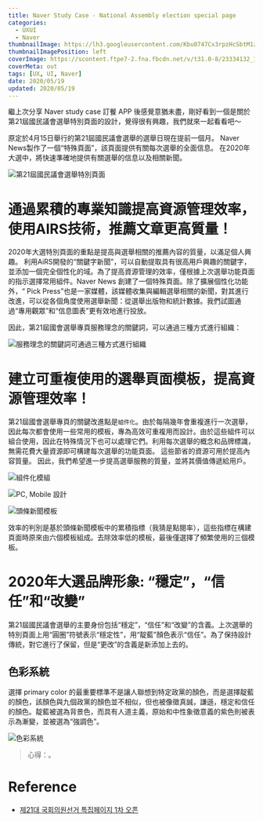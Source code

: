 ```yaml
---
title: Naver Study Case - National Assembly election special page
categories:
  - UXUI
  - Naver
thumbnailImage: https://lh3.googleusercontent.com/Kbu0747Cx3rpzHcSbtM1zDriGFG74zVbtkPmVnOKpmLCS59l7IuKD5M3MKbaq_nEaZM
thumbnailImagePosition: left
coverImage: https://scontent.ftpe7-2.fna.fbcdn.net/v/t31.0-8/23334132_1176106459189674_1239481400149826057_o.png?_nc_cat=111&_nc_sid=6e5ad9&_nc_ohc=kCux1p2xeGoAX8klr-t&_nc_ht=scontent.ftpe7-2.fna&oh=513d1104549da6cc9be7b37179371911&oe=5EC05781
coverMeta: out
tags: [UX, UI, Naver]
date: 2020/05/19
updated: 2020/05/19
---
```


繼上次分享 Naver study case 訂餐 APP 後感覺意猶未盡，剛好看到一個是關於第21屆國民議會選舉特別頁面的設計，覺得很有興趣，我們就來一起看看吧～

<!--more-->

原定於4月15日舉行的第21屆國民議會選舉的選舉日現在提前一個月。
Naver News製作了一個“特殊頁面”，該頁面提供有關每次選舉的全面信息。
在2020年大選中，將快速準確地提供有關選舉的信息以及相關新聞。 

![第21屆國民議會選舉特別頁面](https://lh3.googleusercontent.com/gHll-6CMUZTF8E2Oe7feyDPlcuV9hHkS1UOCY-_Mj6XZgjh3bvsm65VqR07kyJfzn7WD_em_64tR4opuZNVv0j16jfDpe1MF3dAerQKNtXCu5xB58ToH3OTEL26fcD6niW9BMvyE_RP2NOAkJ168t-X-pI7kgGXsHPDaPE4iEClkw9BOgLLyTVkzgXhIv8_udSRz_SdQx-35ID6S_K0YfC0c_0TcIPnj1YE1LRm609KGiGhao7CaNzn2lN98CVb7qsBojMPe2Yev1hQjdgeY1boGRslYUwmQGlOEAGpFWTpF6GiMme1_kd8D12db158rxBZKoZe5EJL18p1363mxhjPfA5ZUbyLFAD6snftrkYhSzKwF8R2dVVppPgOEmmBL4a3TckLtEQhMI1MGOA5sb0_n_D_RCZsUZ0vCgg6Xf81bRyhQnS7T9y3BqxUEUXheaiMgr2-TC4yxPdkc2mzxFg-GQIDhEsPXhexq7blbDEeGqpgo9qZdu9ECL8IkzcxVH4jTcUQpbDdZADsnrPIOUk00IWoEqCWyFCUn6OFl8UkNlbT3BZWp9H7vphl1CYNMs3UvRNiF9IAf7vsFeoUo7J8cmhnPvRZI-50Y5jCKBEIzKAKVwm3N_juiQlyxzRS1vM2UyRz5EQ4DU2QALRVPQVeQb_Y-CK1B6L_AzHJuc9xN7yQypD2s6FrPau0kT8gpMC_WNE1HJSOhQpos7xuYke8OZsXJgO3usynY_BNaUM43xKzZqtrZd1gG=w966-h1078-no)

# 通過累積的專業知識提高資源管理效率，使用AIRS技術，推薦文章更高質量！ 

2020年大選特別頁面的重點是提高與選舉相關的推薦內容的質量，以滿足個人興趣。 利用AiRS開發的“關鍵字新聞”，可以自動提取具有很高用戶興趣的關鍵字，並添加一個完全個性化的域。為了提高資源管理的效率，僅根據上次選舉功能頁面的指示選擇常用組件。Naver News 創建了一個特殊頁面。除了擴展個性化功能外，“ Pick Press”也是一家媒體，該媒體收集與編輯選舉相關的新聞，對其進行改進，可以從各個角度使用選舉新聞：從選舉出版物和統計數據。我們試圖通過“專用觀眾”和“信息圖表”更有效地進行投放。  

因此，第21屆國會選舉專頁服務理念的關鍵詞，可以通過三種方式進行組織：

![服務理念的關鍵詞可通過三種方式進行組織](https://lh3.googleusercontent.com/zJpBnTEaW-a1pDmU64QNHOcAyEVwfT5vp95LB1a0PCBrElQUW0i0MuFjzsrRI_CjJPxfm873ofN-g8OTBsucRh-AaYJC0NnltAKjdYCV6pjElun7VeRKT6QzTB58XdmSFeOOGz01BQipGD8fk0Xvp-MdJf2te7dnPJSWH8StyF6pX6R5yEgouInJHCPRCvn9U5BdrO9jVnXHwX1pcoMU9BmKDax0zGH2AXhTwbM0Qn9aSUWT8U9dETyebXRyppLKvYGUPY881E4mJtBfSwsl0B0TtC4rdQAWJ7OYuxTsVk3Dy5v45SQojqe97WXSEidL46Se2TEDbhBFenlosOOvItZmGPVfpceheV3T4i1vFTC5PubsYJknLCtyEpK50b6y2ld5EaaOfj98isZpyf3dEmFURXj2kYgcZ-2a-IKQv0UlrdcdQe2697Da_YzraQXf2TaKGlJenI9TVwCdXmw3-G4_a8cprwBkLKVDsvKSmkcbEli0-NBqIXmjAMr7LrW5Iwe0h8h_lV9mU_D7RjX0eQSy1fRjzmBpK0iyl4TyC9TlsJMQ-COf-nj_0AMhGXMKv77wn3oIcGhhSH0LC910Qy0CRyQEuQiMtt4LL3T6_6VR4ZR6oc8J35Ze61rqVZhdZd4HZRJ0LzkFztfGdNgVQ1pLCTIHnxY7Dw0_wxav2S421719zA1lV_Wg1I-30ojPp-sgZXehdfda8KEREA0GE6fB3I-ns5Au9CgF7wN0Foz3INLtHyO_YkfQ=w966-h451-no)

# 建立可重複使用的選舉頁面模板，提高資源管理效率！

第21屆國會選舉專頁的關鍵改進點是`組件化`。由於每隔幾年會重複進行一次選舉，因此每次都會使用一些常用的模板，專為高效可重複用而設計。由於這些組件可以組合使用，因此在特殊情況下也可以處理它們。利用每次選舉的概念和品牌標識，無需花費大量資源即可構建每次選舉的功能頁面。 這些節省的資源可用於提高內容質量。 因此，我們希望進一步提高選舉服務的質量，並將其價值傳遞給用戶。

![組件化模組](https://lh3.googleusercontent.com/FjSEajlmRI0IjzQwBMUR5zooRMiUQSIqeVSHyfpDRm_tlIxF4FFHcdD82mC9fZ7hhx5jcaoHnIsCCxJu1u-UEe9rDV70CIpEOH8PtzM62LpXAhiMmslsYvqDbLEz2IiD2H4KfTfLExY9fLdqftebKN1r9nm1VwQboMQF_St1fU6a8aHQzZG6uzM3ePAj5mIgkrdMpuPhU_CRKJ9eoD8rxLknrDD2c2-_txIH1W8xqkw3yCgaODkLw3Uf1ze5lQl0YRGPpqeovQ_eIZH3NeKWaT5o4uRVzSJBpUjC09LGaBwzim4mDEQ6sycKKoI71HqQIc0dxu1BiHY2LjJ6V9AEEO9g-lWcAHepmgLkPgmegS2UFsioNF01Q9BXJrCWbe9LyHPfGXa3crhDuhELsUpuyEZlg5P5Wn4EifyZN0gPoeOYTflnt6KeTU7w3pAAsxnnW-C7t8EVPm-drr22U-5ptN77JKZ6nKwtV7PcyXf8qtET3eZ5b7sXe0OjBuhuWtBAxMHw-YX0RSGyXfFBnM_3PuIDQ-GZKoMA7rHy0ECCdiQlfq2I25mDVH2AlovaZ3sLIa3HJh29p17hB9Vgcx2llPdWupnb9u1YNR15QhYYcDgl2XgNwNBl-Q1fGrAhGdTHD4Uol2KJAk4a4V87kBruyErJLl4zu6cQIlFgHBzsuJkgIcW3tY6Gk2uy110nUK5kNuPBrHaf1gPMFsJZq31V6VltfKedXw6TueOzwpMw5qE7say5uEOdE6LO=w966-h566-no)

![PC, Mobile 設計](https://lh3.googleusercontent.com/BFhl4KF04dslmVH-2z-2ohDdBLBlp3Yj6sr4R69KI1HnZkWESXMlohSoGVTEcbigpRH4mvAl7lR5R1mry-Y_-ZovJlvwdq41L0RuJmuKUneM_fiL8OeX34g9h_L6Pgbsnjo4oBE7IJ6wER3twGc4kWIm8YwVFXKSsjli0jr9iYf-hyozLH9foW2yD5VknLSMxAoAmZjPMgyY-G4jGoZsiGb92DY1-L_Ii9Ac6xqJp-AV4cR6g3IZ8gQSJpmRDAOlwFWZHYgJoK2n5tX07fDLzFWGDvYzRUA8GH36T1XNGMhm99ucu1_xzqLntKOqTqMzbXbo8LhBlWXWqmG3OqZexAU-RdKP_6-vaozbX5mieWg2ETNTTAIoCe6OaoroHYF7iiTjgeBWVS0tmDBNprT_8dHJBXgS2Ld5dO4MSjYqq8a8N33kBNko-W29t8zHXzdYxuQt7wfeJYeVUBqqAsagJAepQwAn4TmFSYFUct0e8wstosD5j7d6PX3ryeMiB0_pD4oKRX9xh5bBY0wbm8XQtQYo-R6_kluiPb3yli2nbT9MKds64vGPamLkriBruWIG7WXpW4nhAg-8hkB5aWOoiWKUgYQRuBuuiBR7p38fM4FfFP6mZl5hk6iF51UV576YiLSnO_MnEA6fWIC8cwoKmBdsLsM3gboiwdLodtWYdpPvc2jaSfyB5gbGc75Rh1-BWcPBL5c5y_XWPfjsovBgCyzVE_JYn_gkkCrp-EC8_ZhBGSFzs0Nm139T=w966-h1129-no)

![頭條新聞模板](https://lh3.googleusercontent.com/0IWJhj4Xfw7odRDnDDYdNqN3-E-VvvDkZnn5UgSfKc7DfSLpJ8e99EzdIyvhHHFXmGKzFL6zftXeZcjEs3T6W0I9lOyg2doZqaONhjjyf98KqTY8tRrPGbyn7xZ7ce7iD_EFaex1DaT44Yiw5sjCD-md3titMr6GA4vpTE-pyr5I6CAMobClLcSnFq2wsW7oKtFnsLEuXbSFmjFJbPN3ySRQYfnLjs5iQX6MvXdDS1HQZgd0qNp5ZrvXPSGuncDLfRXU3xwyb82qfBfyky-mSyx46daClqK7YJpHBaotCzMZzlSCtRlnY79IfYWup4TJvHDM6J9diOTV5v1Rsj8A6CnXIIF5_YRn4zRsT99E_vCs8pMjYQzVCCVLUH4Wj9ju3QvZ_BGdHn2Xh6nTSm9lyf0eJpqR9VvssGcuUPCpzS_Wb0-s-H36-cm45_HfesLcgbkfehNrBJjcvOEJ2MqAg-eJX2CI55PJSp_b2Bku1ejL_4IL9C_ISqmnevWZFmnP5Kv3EY4yG-ZFWaMoCadosg2G5xMNh1qCkH_Mi70tnRjgPlRDJfLs2FAyu180E890-hisWv-GUjd2ZFJJPShKCvIOi67W3jvlXqq3weoSrCMfOU2oIstr1O6Zpt1aL5xzhlvEDbJBdUsw3iCiku2NKf4TR0HtriREXAzOB-v5BvrPxmHgFdndUvsopj3qSsFpB4yaocWx04UklNZABo2wkrG6t7KUkPvIpLCt83pkQt91A4HMNiC7_gwC=w966-h548-no)

效率的判別是基於頭條新聞模板中的累積指標（我猜是點閱率），這些指標在構建頁面時原來由六個模板組成。去除效率低的模板，最後僅選擇了頻繁使用的三個模板。

# 2020年大選品牌形象: “穩定”，“信任”和“改變”

第21屆國民議會選舉的主要身份包括“穩定”，“信任”和“改變”的含義。上次選舉的特別頁面上用“圓圈”符號表示“穩定性”，用“靛藍”顏色表示“信任”。為了保持設計傳統，對它進行了保留，但是“更改”的含義是新添加上去的。

## 色彩系統

選擇 primary color 的最重要標準不是讓人聯想到特定政黨的顏色，而是選擇靛藍的顏色，該顏色與九個政黨的顏色並不相似，但也被像徵真誠，謙遜，穩定和信任的顏色。靛藍被選為背景色，而具有人道主義，原始和中性象徵意義的紫色則被表示為漸變，並被選為“強調色”。

![色彩系統](https://lh3.googleusercontent.com/nUpf_i61hCuxXrilYf955BRrSBTp7N3teJWca78DaERi43YmtgmFA31_dCcQEcHo6aSISQ0U_qowcP_Oq_W9kI03kEd8eDvBRcFWuiLnrpKFEWpDt05FwjKG2X3_BllBkA8atbHn-YMQdn22qsMBimI25erdTozTLw5fganhmQWOBzZG-R2V37pgtX2Ebc00A2g2FB1e243dBcs0VKIWfnTjqa-Tmq1LZFEuPO3fsjdDkahORQuWQGOyie64MVATOO77_uEF8-DNpY60GvbwB1G-iqA52VZlLZ9xIXagk_-2y6AMbi0qLqD7VOjrz1b2tppimp-_o-t3VFxhbOh4EIPjOtLazYqLWSto4BY5p3gE-5avEfLcLwwlzat7s9Ql4QgZJ8L-qsShs34wxBrd9U9-hIq-289b8-QAiR92iu0APu4nW0YH4_mxtbiRGT-1HsfdmDZHzfX-mvfzukgOKx-0xkxi0m9SU0Ci3wPYdqkq96pjNx8RgQUGsR8ikx0cf_GDXzL48xefJ2Ftimt_OtF6UQPaqmalrqTZNbhJMzHpdPhnp09m6fsLtTkAzwEhQaALfKzPtqOThXqzGH1UcRZcJuECWEfTVUTT2QEAFJJAlAx2CWtkIkyT_A_-rlycvo4FbuFEuuDc3A0BSlp15o2ema8dj8v5SaYsj7YYbADd_4iMty4o0JbA9l3gYO4or9RtI7IQhxbcokm0U5tAC5d38RM3HuRRtQtw7AFRy_gP2zO4zrfZ13Ho=w966-h316-no)



> 心得：。

# Reference

* [제21대 국회의원선거 특집페이지 1차 오픈](https://blog.naver.com/nvr_design/221868269402)
